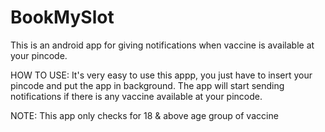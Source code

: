 # BookMySlot
This is an android app for giving notifications when vaccine is available at your pincode.


HOW TO USE:
It's very easy to use this appp, you just have to insert your pincode and put the app in background. 
The app will start sending notifications if there is any vaccine available at your pincode.

NOTE: This app only checks for 18 & above age group of vaccine
